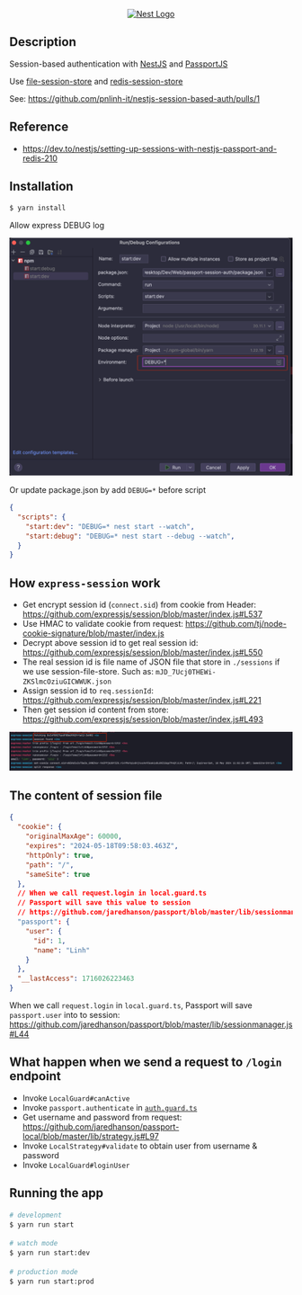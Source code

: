 <p align="center">
  <a href="http://nestjs.com/" target="blank"><img src="https://nestjs.com/img/logo-small.svg" width="200" alt="Nest Logo" /></a>
</p>

## Description

Session-based authentication with [NestJS](https://github.com/nestjs/nest) and [PassportJS](https://www.passportjs.org/)

Use [file-session-store](https://github.com/valery-barysok/session-file-store) and [redis-session-store](https://github.com/tj/connect-redis)

See: https://github.com/pnlinh-it/nestjs-session-based-auth/pulls/1

## Reference
- https://dev.to/nestjs/setting-up-sessions-with-nestjs-passport-and-redis-210

## Installation

```bash
$ yarn install
```

Allow express DEBUG log

![](image/allow_debug.png)

Or update package.json by add `DEBUG=*` before script
```json
{
  "scripts": {
    "start:dev": "DEBUG=* nest start --watch",
    "start:debug": "DEBUG=* nest start --debug --watch",
  }
}

```

## How `express-session` work
- Get encrypt session id (`connect.sid`) from cookie from Header: https://github.com/expressjs/session/blob/master/index.js#L537
- Use HMAC to validate cookie from request: https://github.com/tj/node-cookie-signature/blob/master/index.js
- Decrypt above session id to get real session id: https://github.com/expressjs/session/blob/master/index.js#L550
- The real session id is file name of JSON file that store in `./sessions` if we use session-file-store. Such as: `mJD_7Ucj0THEWi-ZKSlmcOziuGICWWUK.json`
- Assign session id to `req.sessionId`: https://github.com/expressjs/session/blob/master/index.js#L221
- Then get session id content from store: https://github.com/expressjs/session/blob/master/index.js#L493

![](image/check_session_exist.png)

## The content of session file

```json
{
  "cookie": {
    "originalMaxAge": 60000,
    "expires": "2024-05-18T09:58:03.463Z",
    "httpOnly": true,
    "path": "/",
    "sameSite": true
  },
  // When we call request.login in local.guard.ts
  // Passport will save this value to session
  // https://github.com/jaredhanson/passport/blob/master/lib/sessionmanager.js#L44
  "passport": {
    "user": {
      "id": 1,
      "name": "Linh"
    }
  },
  "__lastAccess": 1716026223463
}
```

When we call `request.login` in `local.guard.ts`, Passport will save `passport.user` into to session: https://github.com/jaredhanson/passport/blob/master/lib/sessionmanager.js#L44


## What happen when we send a request to `/login` endpoint
* Invoke `LocalGuard#canActive`
* Invoke `passport.authenticate` in [`auth.guard.ts`](https://github.com/nestjs/passport/blob/master/lib/auth.guard.ts#L116)
* Get username and password from request: https://github.com/jaredhanson/passport-local/blob/master/lib/strategy.js#L97
* Invoke `LocalStrategy#validate` to obtain user from username & password
* Invoke `LocalGuard#loginUser`



## Running the app

```bash
# development
$ yarn run start

# watch mode
$ yarn run start:dev

# production mode
$ yarn run start:prod
```

